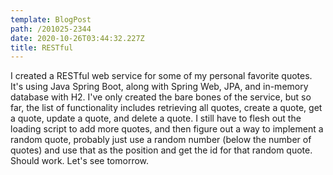 ```yaml
---
template: BlogPost
path: /201025-2344
date: 2020-10-26T03:44:32.227Z
title: RESTful
---
```

I created a RESTful web service for some of my personal favorite quotes.  It's using Java Spring Boot, along with Spring Web, JPA, and in-memory database with H2.  I've only created the bare bones of the service, but so far, the list of functionality includes retrieving all quotes, create a quote, get a quote, update a quote, and delete a quote.  I still have to flesh out the loading script to add more quotes, and then figure out a way to implement a random quote, probably just use a random number (below the number of quotes) and use that as the position and get the id for that random quote.  Should work.  Let's see tomorrow.